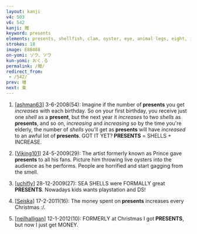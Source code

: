 ```yaml
---
layout: kanji
v4: 503
v6: 542
kanji: 贈
keyword: presents
elements: presents, shellfish, clam, oyster, eye, animal legs, eight, increase, formerly, horns, rice field, brains, sun, day
strokes: 18
image: E8B488
on-yomi: ゾウ、ソウ
kun-yomi: おく.る
permalink: /贈/
redirect_from:
 - /542/
prev: 増
next: 東
---
```


1) [<a href="http://kanji.koohii.com/profile/ashman63">ashman63</a>] 3-6-2008(54): Imagine if the number of<strong> presents</strong> you get <em>increases</em> with each birthday. So on your first birthday, you receive just one <em>shell</em> as a <strong>present</strong>, but the next year it <em>increases</em> to two <em>shells</em> as<strong> presents</strong>, and so on, <em>increasing</em> and <em>increasing</em> so by the time you&#039;re elderly, the number of <em>shells</em> you&#039;ll get as<strong> presents</strong> will have <em>increased</em> to an awful lot of<strong> presents</strong>. GOT IT YET?<strong> PRESENTS</strong> = SHELLS + INCREASE.

2) [<a href="http://kanji.koohii.com/profile/Viking101">Viking101</a>] 24-5-2009(29): The artist formerly known as Prince gave<strong> presents</strong> to all his fans. Picture him throwing live oysters into the audience as he performs. People are horrified and start gagging from the smell.

3) [<a href="http://kanji.koohii.com/profile/uchifly">uchifly</a>] 28-12-2009(27): SEA SHELLS were FORMALLY great<strong> PRESENTS</strong>. Nowadays kids wants playstation and DS!

4) [<a href="http://kanji.koohii.com/profile/Seiska">Seiska</a>] 17-2-2011(16): The money spent on<strong> presents</strong> increases every Christmas :/.

5) [<a href="http://kanji.koohii.com/profile/neilhalligan">neilhalligan</a>] 12-1-2012(10): FORMERLY at Christmas I got<strong> PRESENTS</strong>, but now I just get MONEY.

